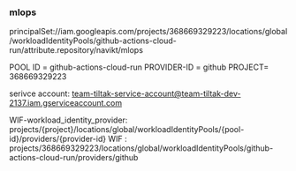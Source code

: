 ### mlops


principalSet://iam.googleapis.com/projects/368669329223/locations/global/workloadIdentityPools/github-actions-cloud-run/attribute.repository/navikt/mlops

POOL ID = github-actions-cloud-run
PROVIDER-ID = github
PROJECT= 368669329223

serivce account: team-tiltak-service-account@team-tiltak-dev-2137.iam.gserviceaccount.com

WIF-workload_identity_provider: projects/{project}/locations/global/workloadIdentityPools/{pool-id}/providers/{provider-id}
WIF : projects/368669329223/locations/global/workloadIdentityPools/github-actions-cloud-run/providers/github
